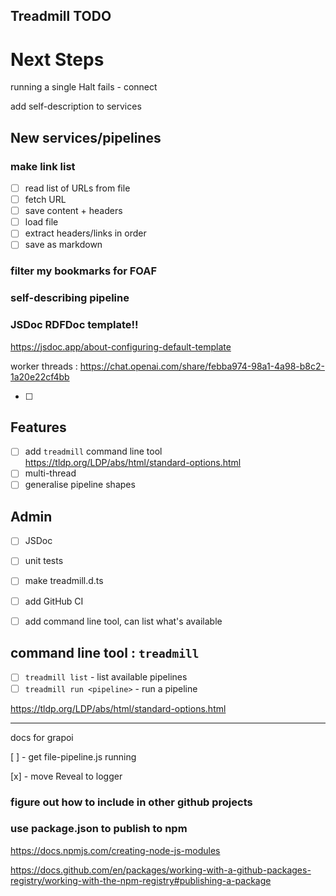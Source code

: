 ## Treadmill TODO

# Next Steps

running a single Halt fails - connect

add self-description to services

## New services/pipelines

### make link list

- [ ] read list of URLs from file
- [ ] fetch URL
- [ ] save content + headers
- [ ] load file
- [ ] extract headers/links in order
- [ ] save as markdown

### filter my bookmarks for FOAF

### self-describing pipeline

### JSDoc RDFDoc template!!

https://jsdoc.app/about-configuring-default-template

worker threads : https://chat.openai.com/share/febba974-98a1-4a98-b8c2-1a20e22cf4bb

- [ ]

## Features

- [ ] add `treadmill` command line tool https://tldp.org/LDP/abs/html/standard-options.html
- [ ] multi-thread
- [ ] generalise pipeline shapes

## Admin

- [ ] JSDoc
- [ ] unit tests
- [ ] make treadmill.d.ts
- [ ] add GitHub CI

- [ ] add command line tool, can list what's available

## command line tool : `treadmill`

- [ ] `treadmill list` - list available pipelines
- [ ] `treadmill run <pipeline>` - run a pipeline

https://tldp.org/LDP/abs/html/standard-options.html

---

docs for grapoi

[ ] - get file-pipeline.js running

[x] - move Reveal to logger

### figure out how to include in other github projects

### use package.json to publish to npm

https://docs.npmjs.com/creating-node-js-modules

https://docs.github.com/en/packages/working-with-a-github-packages-registry/working-with-the-npm-registry#publishing-a-package
